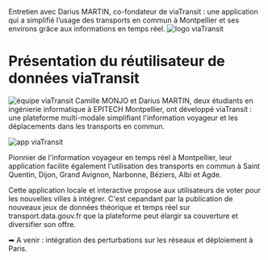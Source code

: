 
Entretien avec Darius MARTIN, co-fondateur de viaTransit : une application qui a simplifié l’usage des transports en commun à Montpellier et ses environs grâce aux informations en temps réel.
![logo viaTransit](/blog/viatransit/logo.jpg)

# Présentation du réutilisateur de données viaTransit
<!-- Note, en rajoutant un espace avant la photo elle n'est pas prise en compte comme photo de page de garde -->
 ![équipe viaTransit](/blog/viatransit/equipe.jpg)
Camille MONJO et Darius MARTIN, deux étudiants en ingénierie informatique à EPITECH Montpellier, ont développé  viaTransit : une plateforme multi-modale simplifiant l'information voyageur et les déplacements dans les transports en commun.

![app viaTransit](/blog/viatransit/app.png)

Pionnier de l'information voyageur en temps réel à Montpellier, leur application facilite également l'utilisation des transports en commun à Saint Quentin, Dijon, Grand Avignon, Narbonne, Béziers, Albi et Agde.

Cette application locale et interactive propose aux utilisateurs de voter pour les nouvelles villes à intégrer.
C'est cepandant par la publication de nouveaux jeux de données théorique et temps réel sur transport.data.gouv.fr que la plateforme peut élargir sa couverture et diversifier son offre.

➡ A venir : intégration des perturbations sur les réseaux et déploiement à Paris.
